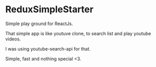 # ReduxSimpleStarter

Simple play ground for ReactJs.

That simple app is like youtuve clone, to search list and play youtube videos.

I was using youtube-search-api for that.

Simple, fast and nothing special <3.
